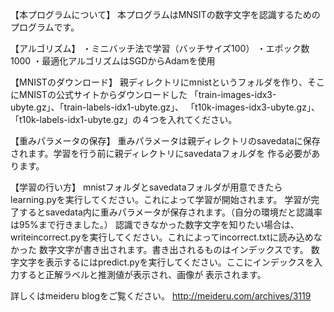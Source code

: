 【本プログラムについて】
本プログラムはMNSITの数字文字を認識するためのプログラムです。

【アルゴリズム】
・ミニバッチ法で学習（バッチサイズ100）
・エポック数1000
・最適化アルゴリズムはSGDからAdamを使用

【MNISTのダウンロード】
親ディレクトリにmnistというフォルダを作り、そこにMNISTの公式サイトからダウンロードした
「train-images-idx3-ubyte.gz」、「train-labels-idx1-ubyte.gz」、
「t10k-images-idx3-ubyte.gz」、「t10k-labels-idx1-ubyte.gz」の４つを入れてください。

【重みパラメータの保存】
重みパラメータは親ディレクトリのsavedataに保存されます。学習を行う前に親ディレクトリにsavedataフォルダを
作る必要があります。

【学習の行い方】
mnistフォルダとsavedataフォルダが用意できたらlearning.pyを実行してください。これによって学習が開始されます。
学習が完了するとsavedata内に重みパラメータが保存されます。（自分の環境だと認識率は95%まで行きました。）
認識できなかった数字文字を知りたい場合は、writeincorrect.pyを実行してください。これによってincorrect.txtに読み込めなかった
数字文字が書き出されます。書き出されるものはインデックスです。
数字文字を表示するにはpredict.pyを実行してください。ここにインデックスを入力すると正解ラベルと推測値が表示され、画像が
表示されます。


詳しくはmeideru blogをご覧ください。
http://meideru.com/archives/3119